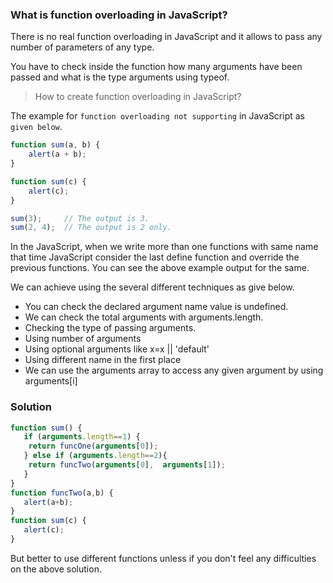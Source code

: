 ### What is function overloading in JavaScript?

There is no real function overloading in JavaScript and it allows to pass any number of parameters of any type.

You have to check inside the function how many arguments have been passed and what is the type arguments using typeof.

> How to create function overloading in JavaScript?

The example for ```function overloading not supporting``` in JavaScript as ```given below```.

```javascript
function sum(a, b) {
    alert(a + b);
}

function sum(c) {
    alert(c);
}

sum(3);		// The output is 3.
sum(2, 4);	// The output is 2 only.
```
In the JavaScript, when we write more than one functions with same name that time JavaScript consider the last define function and override the previous functions. You can see the above example output for the same.

We can achieve using the several different techniques as give below.

* You can check the declared argument name value is undefined.
* We can check the total arguments with arguments.length.
* Checking the type of passing arguments.
* Using number of arguments
* Using optional arguments like x=x || 'default'
* Using different name in the first place
* We can use the arguments array to access any given argument by using arguments[i]

### Solution

```javascript
function sum() {
   if (arguments.length==1) {
	return funcOne(arguments[0]);
   } else if (arguments.length==2){
	return funcTwo(arguments[0],  arguments[1]);
   }
}
function funcTwo(a,b) {
   alert(a+b);
}
function sum(c) {
   alert(c);
}
```

But better to use different functions unless if you don't feel any difficulties on the above solution.
